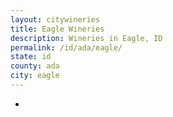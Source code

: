 ```yaml
---
layout: citywineries
title: Eagle Wineries
description: Wineries in Eagle, ID
permalink: /id/ada/eagle/
state: id
county: ada
city: eagle
---
```

-
